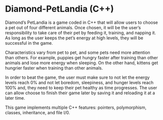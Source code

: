 # Diamond-PetLandia (C++)
Diamond’s PetLandia is a game coded in C++ that will allow users to choose a pet out of four different animals. Once chosen, it will be the user’s responsibility to take care of their pet by feeding it, training, and napping it. As long as the user keeps the pet’s energy at high levels, they will be successful in the game. 

Characteristics vary from pet to pet, and some pets need more attention than others. For example, puppies get hungry faster after training than other animals and lose more energy when sleeping. On the other hand, kittens get hungrier faster when training than other animals. 

In order to beat the game, the user must make sure to not let the energy levels reach 0% and not let boredom, sleepiness, and hunger levels reach 100% and, they need to keep their pet healthy as time progresses. The user can allow choose to finish their game later by saving it and reloading it at a later time.

This game implements multiple C++ features: pointers, polymorphism, classes, inheritance, and file I/0.

 

